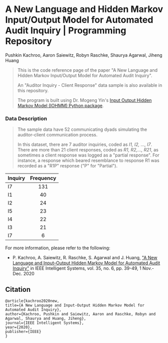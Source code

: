 # A New Language and Hidden Markov Input/Output Model for Automated Audit Inquiry | Programming Repository
Pushkin Kachroo, Aaron Saiewitz, Robyn Raschke, Shaurya Agarwal, Jiheng Huang

>This is the code reference page of the paper "A New Language and Hidden Markov Input/Output Model for Automated Audit Inquiry". 
>    
>An "Auditor Inquiry - Client Response" data sample is also available in this repository.     
>    
>The program is built using Dr. Mogeng Yin's [Input Output Hidden Markov Model (IOHMM) Python package](https://github.com/Mogeng/IOHMM).      
### Data Description

>The sample data have 52 communicating dyads simulating the auditor-client communication process.
>
>In this dataset, there are 7 auditor inquiries, coded as _I1, I2, ..., I7_. There are more than 21 client responses, coded as _R1, R2,..., R21_, as sometimes a client response was logged as a "partial response". For instance, a response which beared resemblance to response R1 was recorded as a "R1P" response ("P" for "Partial"). 

<center>

| Inquiry  |   Frequency   |
|----------|:-------------:|
|    I7    |       131     |
|    I1    |        40     |
|    I2    |        24     |
|    I5    |        23     |
|    I4    |        22     |
|    I3    |        21     |
|    I7    |        6      |

</center>

For more information, please refer to the following: 

  - P. Kachroo, A. Saiewitz, R. Raschke, S. Agarwal and J. Huang, ["A New Language and Input–Output Hidden Markov Model for Automated Audit Inquiry"](https://ieeexplore.ieee.org/document/8948253) in IEEE Intelligent Systems, vol. 35, no. 6, pp. 39-49, 1 Nov.-Dec. 2020

## Citation

    @article{kachroo2020new,
    title={A New Language and Input-Output Hidden Markov Model for Automated Audit Inquiry},
    author={Kachroo, Pushkin and Saiewitz, Aaron and Raschke, Robyn and Agarwal, Shaurya and Huang, Jiheng},
    journal={IEEE Intelligent Systems},
    year={2020},
    publisher={IEEE}
    }
